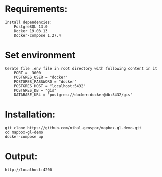 # Requirements:
    Install dependencies:
        PostgreSQL 13.0
        Docker 19.03.13
        Docker-compose 1.27.4

# Set environment
    Cerate file .env file in root directory with following content in it
        PORT =  3000
        POSTGRES_USER = "docker"
        POSTGRES_PASSWORD = "docker"
        POSTGRES_HOST = "localhost:5432"
        POSTGRES_DB = "gis"
        DATABASE_URL = "postgres://docker:docker@db:5432/gis"     

# Installation:
    git clone https://github.com/nihal-geospoc/mapbox-gl-demo.git
    cd mapbox-gl-demo
    docker-compose up

# Output:
    http://localhost:4200
